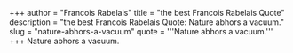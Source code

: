 +++
author = "Francois Rabelais"
title = "the best Francois Rabelais Quote"
description = "the best Francois Rabelais Quote: Nature abhors a vacuum."
slug = "nature-abhors-a-vacuum"
quote = '''Nature abhors a vacuum.'''
+++
Nature abhors a vacuum.
